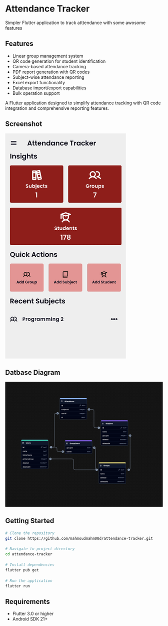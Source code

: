 # Attendance Tracker

Simpler Flutter application to track atttendance with some awosome features

## Features
- Linear group management system
- QR code generation for student identification
- Camera-based attendance tracking
- PDF report generation with QR codes
- Subject-wise attendance reporting
- Excel export functionality
- Database import/export capabilities
- Bulk operation support

A Flutter application designed to simplify attendance tracking with QR code integration and comprehensive reporting features.

## Screenshot

![](images/screenshot.png)

## Datbase Diagram

![](images/sqlite-db.png)

## Getting Started

```bash
# Clone the repository
git clone https://github.com/mahmoudmahm00d/attendance-tracker.git

# Navigate to project directory
cd attendance-tracker

# Install dependencies
flutter pub get

# Run the application
flutter run
```

## Requirements

- Flutter 3.0 or higher
- Android SDK 21+
